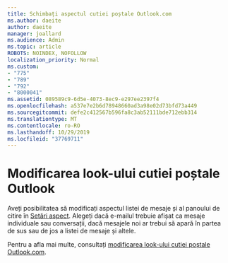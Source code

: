 ```yaml
---
title: Schimbați aspectul cutiei poștale Outlook.com
ms.author: daeite
author: daeite
manager: joallard
ms.audience: Admin
ms.topic: article
ROBOTS: NOINDEX, NOFOLLOW
localization_priority: Normal
ms.custom:
- "775"
- "789"
- "792"
- "8000041"
ms.assetid: 089589c9-6d5e-4073-8ec9-e297ee2397f4
ms.openlocfilehash: a537e7e2b6d78948660ad3a98e02d73bfd73a449
ms.sourcegitcommit: defe2c412567b596fa8c3ab52111bde712ebb314
ms.translationtype: MT
ms.contentlocale: ro-RO
ms.lasthandoff: 10/29/2019
ms.locfileid: "37769711"
---
```

# <a name="change-the-look-of-your-outlook-mailbox"></a>Modificarea look-ului cutiei poștale Outlook

Aveți posibilitatea să modificați aspectul listei de mesaje și al panoului de citire în [Setări aspect](https://outlook.live.com/mail/options/mail/layout). Alegeți dacă e-mailul trebuie afișat ca mesaje individuale sau conversații, dacă mesajele noi ar trebui să apară în partea de sus sau de jos a listei de mesaje și altele.
  
Pentru a afla mai multe, consultați [modificarea look-ului cutiei poștale Outlook.com](https://support.office.com/article/b41c2ecb-f23c-42b3-b7f8-659646d5e58c?wt.mc_id=Office_Outlook_com_Alchemy).
